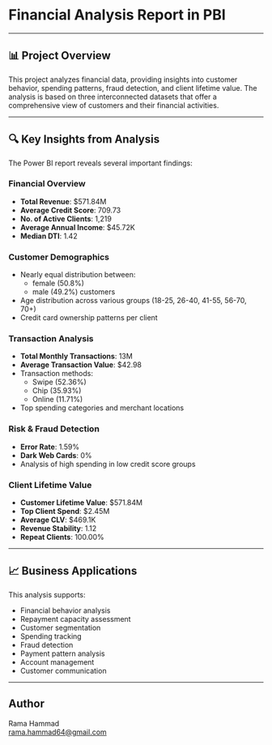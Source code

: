 # Financial Analysis Report in PBI

---

## 📊 Project Overview

This project analyzes financial data, providing insights into customer behavior, spending patterns, fraud detection, and client lifetime value. The analysis is based on three interconnected datasets that offer a comprehensive view of customers and their financial activities.

---

## 🔍 Key Insights from Analysis
The Power BI report reveals several important findings:

### Financial Overview
- **Total Revenue**: $571.84M
- **Average Credit Score**: 709.73
- **No. of Active Clients**: 1,219
- **Average Annual Income**: $45.72K
- **Median DTI**: 1.42

### Customer Demographics
- Nearly equal distribution between:
  - female (50.8%)
  - male (49.2%) customers
- Age distribution across various groups (18-25, 26-40, 41-55, 56-70, 70+)
- Credit card ownership patterns per client

### Transaction Analysis
- **Total Monthly Transactions**: 13M
- **Average Transaction Value**: $42.98
- Transaction methods:
  - Swipe (52.36%)
  - Chip (35.93%)
  - Online (11.71%)
- Top spending categories and merchant locations

### Risk & Fraud Detection
- **Error Rate**: 1.59%
- **Dark Web Cards**: 0%
- Analysis of high spending in low credit score groups

### Client Lifetime Value
- **Customer Lifetime Value**: $571.84M
- **Top Client Spend**: $2.45M
- **Average CLV**: $469.1K
- **Revenue Stability**: 1.12
- **Repeat Clients**: 100.00%

---

## 📈 Business Applications
This analysis supports:
- Financial behavior analysis
- Repayment capacity assessment
- Customer segmentation
- Spending tracking
- Fraud detection
- Payment pattern analysis
- Account management
- Customer communication

---

## **Author**
Rama Hammad  
rama.hammad64@gmail.com

